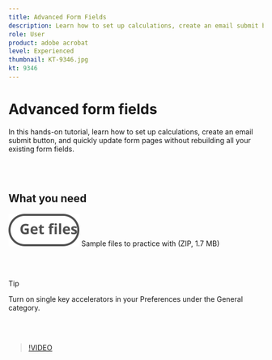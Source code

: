 ```yaml
---
title: Advanced Form Fields
description: Learn how to set up calculations, create an email submit button, and quickly update form pages without rebuilding all your existing form fields
role: User
product: adobe acrobat
level: Experienced
thumbnail: KT-9346.jpg
kt: 9346
---
```

# Advanced form fields

In this hands-on tutorial, learn how to set up calculations, create an email submit button, and quickly update form pages without rebuilding all your existing form fields.

<br>&nbsp;

## What you need

[![Get files](../assets/Getfiles.svg)](../assets/ProjectEstimate.zip)
Sample files to practice with (ZIP, 1.7 MB)

<br>&nbsp;

>[!TIP]
>
>Turn on single key accelerators in your Preferences under the General category.

 <br>&nbsp;

>[!VIDEO](https://video.tv.adobe.com/v/340379?hidetitle=true)
